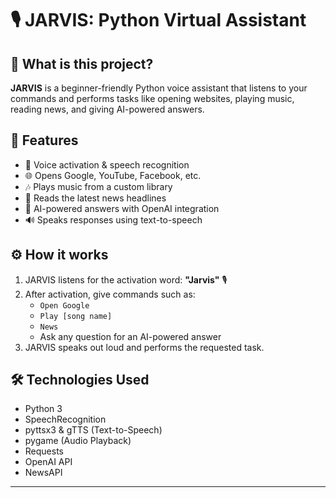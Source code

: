 # 🎙️ JARVIS: Python Virtual Assistant  

## 📌 What is this project?  
**JARVIS** is a beginner-friendly Python voice assistant that listens to your commands and performs tasks like opening websites, playing music, reading news, and giving AI-powered answers.  

## 🚀 Features  
- 🎤 Voice activation & speech recognition  
- 🌐 Opens Google, YouTube, Facebook, etc.  
- 🎶 Plays music from a custom library  
- 📰 Reads the latest news headlines  
- 🤖 AI-powered answers with OpenAI integration  
- 🔊 Speaks responses using text-to-speech  

## ⚙️ How it works  
1. JARVIS listens for the activation word: **"Jarvis"** 🎙️  
2. After activation, give commands such as:  
   - `Open Google`  
   - `Play [song name]`  
   - `News`  
   - Ask any question for an AI-powered answer  
3. JARVIS speaks out loud and performs the requested task.  

## 🛠️ Technologies Used  
- Python 3  
- SpeechRecognition  
- pyttsx3 & gTTS (Text-to-Speech)  
- pygame (Audio Playback)  
- Requests  
- OpenAI API  
- NewsAPI  

---
